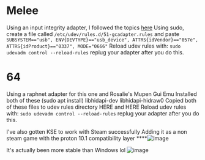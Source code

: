 # Melee
Using an input integrity adapter, I followed the topics [here](https://github.com/Munseaux/Gamecube-Adapter-Slippi-Launcher-Linux-Install)
Using sudo, create a file called `/etc/udev/rules.d/51-gcadapter.rules` and paste `SUBSYSTEM=="usb", ENV{DEVTYPE}=="usb_device", ATTRS{idVendor}=="057e", ATTRS{idProduct}=="0337", MODE="0666"`
Reload udev rules with: `sudo udevadm control --reload-rules` replug your adapter after you do this.

# 64
Using a raphnet adapter for this one and Rosalie's Mupen Gui Emu
Installed both of these (sudo apt install)
libhidapi-dev
libhidapi-hidraw0
Copied both of these files to udev rules directory
HERE and HERE
Reload udev rules with: `sudo udevadm control --reload-rules` replug your adapter after you do this.

I've also gotten KSE to work with Steam successfully
Adding it as a non steam game with the proton 10.1 compatibility layer
****![image](https://github.com/user-attachments/assets/54a5facb-ab77-4818-aaca-fbb07895d3c6)


It's actually been more stable than Windows lol
![image](https://github.com/user-attachments/assets/6d187883-8a96-4e28-859b-9df323a0fdd5)

